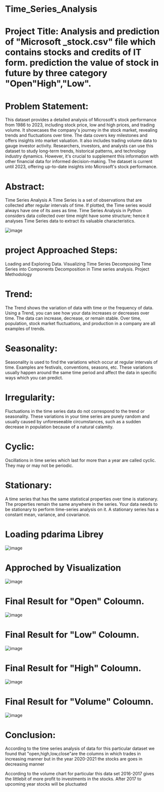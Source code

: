 # Time_Series_Analysis
# Project Title: Analysis and prediction of "Microsoft _stock.csv" file which contains stocks and credits of IT form. prediction the value of stock in future by three category "Open"High","Low".
# Problem Statement:
This dataset provides a detailed analysis of Microsoft's stock performance from 1986 to 2023, including stock price, low and high prices, and trading volume. It showcases the company's journey in the stock market, revealing trends and fluctuations over time. The data covers key milestones and offers insights into market valuation. It also includes trading volume data to gauge investor activity. Researchers, investors, and analysts can use this dataset to study long-term trends, historical patterns, and technology industry dynamics. However, it's crucial to supplement this information with other financial data for informed decision-making. The dataset is current until 2023, offering up-to-date insights into Microsoft's stock performance.

# Abstract:
Time Series Analysis A Time Series is a set of observations that are collected after regular intervals of time. If plotted, the Time series would always have one of its axes as time. Time Series Analysis in Python considers data collected over time might have some structure; hence it analyses Time Series data to extract its valuable characteristics.


![image](https://github.com/VinayAkula23/Time_Series_Analysis/assets/143177088/5c13c484-4f46-48af-a91a-5da248a1b05c)


# project Approached Steps:
Loading and Exploring Data.
Visualizing Time Series
Decomposing Time Series into Components
Decomposition in Time series analysis.
Project Methodology
# Trend:
The Trend shows the variation of data with time or the frequency of data. Using a Trend, you can see how your data increases or decreases over time. The data can increase, decrease, or remain stable. Over time, population, stock market fluctuations, and production in a company are all examples of trends.
# Seasonality:
Seasonality is used to find the variations which occur at regular intervals of time. Examples are festivals, conventions, seasons, etc. These variations usually happen around the same time period and affect the data in specific ways which you can predict.
# Irregularity:
Fluctuations in the time series data do not correspond to the trend or seasonality. These variations in your time series are purely random and usually caused by unforeseeable circumstances, such as a sudden decrease in population because of a natural calamity.
# Cyclic:
Oscillations in time series which last for more than a year are called cyclic. They may or may not be periodic.
# Stationary:
A time series that has the same statistical properties over time is stationary. The properties remain the same anywhere in the series. Your data needs to be stationary to perform time-series analysis on it. A stationary series has a constant mean, variance, and covariance.
# Loading pdarima Librey

![image](https://github.com/VinayAkula23/Time_Series_Analysis/assets/143177088/3a5c80ff-22ea-4a63-b19c-ceb56e371c03)


# Approched by Visualization

![image](https://github.com/VinayAkula23/Time_Series_Analysis/assets/143177088/d0a271a9-455a-4080-a2f6-cf0805a1713c)


# Final Result for "Open" Coloumn.

![image](https://github.com/VinayAkula23/Time_Series_Analysis/assets/143177088/4490fd9b-54a3-45ff-ade2-5c0ef7da09da)


# Final Result for "Low" Coloumn.

![image](https://github.com/VinayAkula23/Time_Series_Analysis/assets/143177088/fe32235a-6a50-43a2-ba47-6ca721e4e3a0)


# Final Result for "High" Coloumn.

![image](https://github.com/VinayAkula23/Time_Series_Analysis/assets/143177088/51f54c4f-083d-4128-8be1-f9386d494b3d)


# Final Result for "Volume" Coloumn.

![image](https://github.com/VinayAkula23/Time_Series_Analysis/assets/143177088/0ba94d3a-ed6d-4da2-a0ca-9eced76e9ced)


# Conclusion:
According to the time series analysis of data for this particular dataset we found that "open,high,low,close"are the columns in which trades in increasing manner but in the year 2020-2021 the stocks are goes in decreasing manner

According to the volume chart for particular this data set 2016-2017 gives the littlebit of more profit to investments in the stocks.
After 2017 to upcoming year stocks will be pluctuated
